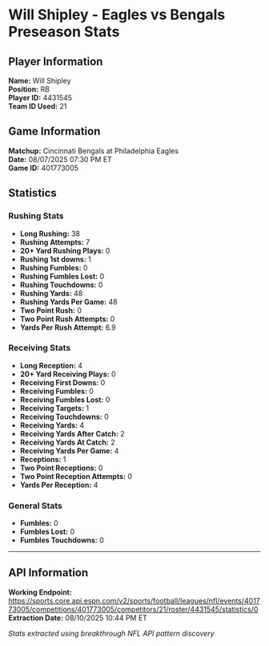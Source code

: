 # Will Shipley - Eagles vs Bengals Preseason Stats

## Player Information
**Name:** Will Shipley  
**Position:** RB  
**Player ID:** 4431545  
**Team ID Used:** 21  

## Game Information  
**Matchup:** Cincinnati Bengals at Philadelphia Eagles  
**Date:** 08/07/2025 07:30 PM ET  
**Game ID:** 401773005  

## Statistics

### Rushing Stats
- **Long Rushing:** 38
- **Rushing Attempts:** 7
- **20+ Yard Rushing Plays:** 0
- **Rushing 1st downs:** 1
- **Rushing Fumbles:** 0
- **Rushing Fumbles Lost:** 0
- **Rushing Touchdowns:** 0
- **Rushing Yards:** 48
- **Rushing Yards Per Game:** 48
- **Two Point Rush:** 0
- **Two Point Rush Attempts:** 0
- **Yards Per Rush Attempt:** 6.9

### Receiving Stats
- **Long Reception:** 4
- **20+ Yard Receiving Plays:** 0
- **Receiving First Downs:** 0
- **Receiving Fumbles:** 0
- **Receiving Fumbles Lost:** 0
- **Receiving Targets:** 1
- **Receiving Touchdowns:** 0
- **Receiving Yards:** 4
- **Receiving Yards After Catch:** 2
- **Receiving Yards At Catch:** 2
- **Receiving Yards Per Game:** 4
- **Receptions:** 1
- **Two Point Receptions:** 0
- **Two Point Reception Attempts:** 0
- **Yards Per Reception:** 4

### General Stats
- **Fumbles:** 0
- **Fumbles Lost:** 0
- **Fumbles Touchdowns:** 0

---

## API Information
**Working Endpoint:** https://sports.core.api.espn.com/v2/sports/football/leagues/nfl/events/401773005/competitions/401773005/competitors/21/roster/4431545/statistics/0  
**Extraction Date:** 08/10/2025 10:44 PM ET  

*Stats extracted using breakthrough NFL API pattern discovery*
